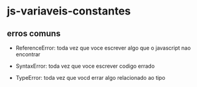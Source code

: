 # js-variaveis-constantes

## erros comuns

- ReferenceError: toda vez que voce escrever algo que o javascript nao encontrar

- SyntaxError: toda vez que voce escrever codigo errado

- TypeError: toda vez que vocd errar algo relacionado ao tipo